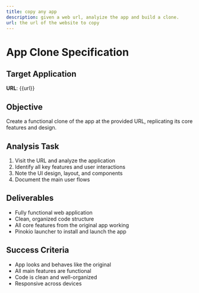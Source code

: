 ```yaml
---
title: copy any app
description: given a web url, analyize the app and build a clone.
url: the url of the website to copy
---
```


# App Clone Specification

## Target Application
**URL**: {{url}}

## Objective
Create a functional clone of the app at the provided URL, replicating its core features and design.

## Analysis Task
1. Visit the URL and analyze the application
2. Identify all key features and user interactions
3. Note the UI design, layout, and components
4. Document the main user flows

## Deliverables
- Fully functional web application
- Clean, organized code structure
- All core features from the original app working
- Pinokio launcher to install and launch the app

## Success Criteria
- App looks and behaves like the original
- All main features are functional
- Code is clean and well-organized
- Responsive across devices

